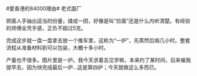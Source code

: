 #愛香港的84000理由#  老式面厂

把面人手抽出适当的份量，揉成一团，好像是叫“捡面”还是什么内听清楚。有经验的师傅全凭手感，正负不超过5克。

完成这步就一盘一盘拿去放一个推车里，这称为“一炉”，先蒸然后焗几小时。整套流程从准备材料到可以包装，大概十多小时。

产量也不很多。图片里是一炉。我今天求着去见学嘛，本来约了某时间，后来催我提早去，因为快完成最后一炉…这是第四炉；今天就做这么多而已。
